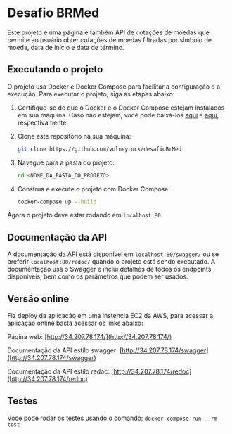 # Desafio BRMed

Este projeto é uma página e também API de cotações de moedas que permite ao usuário obter cotações de moedas filtradas por símbolo de moeda, data de início e data de término.

## Executando o projeto

O projeto usa Docker e Docker Compose para facilitar a configuração e a execução. Para executar o projeto, siga as etapas abaixo:

1. Certifique-se de que o Docker e o Docker Compose estejam instalados em sua máquina. Caso não estejam, você pode baixá-los [aqui](https://docs.docker.com/get-docker/) e [aqui](https://docs.docker.com/compose/install/), respectivamente.

2. Clone este repositório na sua máquina:

    ```bash
    git clone https://github.com/volneyrock/desafioBrMed
    ```

3. Navegue para a pasta do projeto:

    ```bash
    cd <NOME_DA_PASTA_DO_PROJETO>
    ```

4. Construa e execute o projeto com Docker Compose:

    ```bash
    docker-compose up --build
    ```

Agora o projeto deve estar rodando em `localhost:80`.

## Documentação da API

A documentação da API está disponível em `localhost:80/swagger/` ou se preferir `localhost:80/redoc/`  quando o projeto está sendo executado. A documentação usa o Swagger e inclui detalhes de todos os endpoints disponíveis, bem como os parâmetros que podem ser usados.

## Versão online
Fiz deploy da aplicação em uma instencia EC2 da AWS, para acessar a aplicação online basta acessar os links abaixo:

Página web: [http://34.207.78.174/](http://34.207.78.174/)

Documentação da API estilo swagger: [http://34.207.78.174/swagger](http://34.207.78.174/swagger)

Documentação da API estilo redoc: [http://34.207.78.174/redoc](http://34.207.78.174/redoc)

## Testes
Voce pode rodar os testes usando o comando:
``` docker compose run --rm test ```
